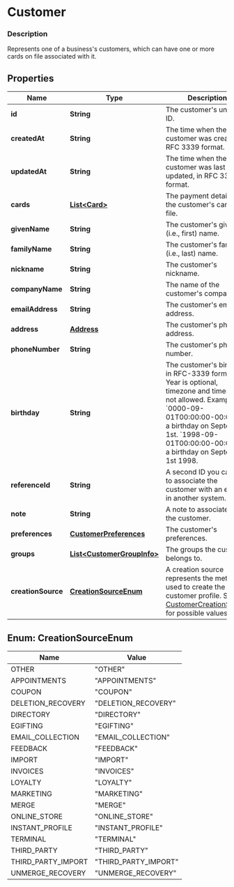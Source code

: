 
# Customer

### Description

Represents one of a business's customers, which can have one or more cards on file associated with it.

## Properties
Name | Type | Description | Notes
------------ | ------------- | ------------- | -------------
**id** | **String** | The customer&#39;s unique ID. | 
**createdAt** | **String** | The time when the customer was created, in RFC 3339 format. | 
**updatedAt** | **String** | The time when the customer was last updated, in RFC 3339 format. | 
**cards** | [**List&lt;Card&gt;**](Card.md) | The payment details of the customer&#39;s cards on file. |  [optional]
**givenName** | **String** | The customer&#39;s given (i.e., first) name. |  [optional]
**familyName** | **String** | The customer&#39;s family (i.e., last) name. |  [optional]
**nickname** | **String** | The customer&#39;s nickname. |  [optional]
**companyName** | **String** | The name of the customer&#39;s company. |  [optional]
**emailAddress** | **String** | The customer&#39;s email address. |  [optional]
**address** | [**Address**](Address.md) | The customer&#39;s physical address. |  [optional]
**phoneNumber** | **String** | The customer&#39;s phone number. |  [optional]
**birthday** | **String** | The customer&#39;s birthday in RFC-3339 format. Year is optional, timezone and times are not allowed. Example: &#x60;0000-09-01T00:00:00-00:00&#x60; for a birthday on September 1st. &#x60;1998-09-01T00:00:00-00:00&#x60; for a birthday on September 1st 1998. |  [optional]
**referenceId** | **String** | A second ID you can set to associate the customer with an entity in another system. |  [optional]
**note** | **String** | A note to associate with the customer. |  [optional]
**preferences** | [**CustomerPreferences**](CustomerPreferences.md) | The customer&#39;s preferences. |  [optional]
**groups** | [**List&lt;CustomerGroupInfo&gt;**](CustomerGroupInfo.md) | The groups the customer belongs to. |  [optional]
**creationSource** | [**CreationSourceEnum**](#CreationSourceEnum) | A creation source represents the method used to create the customer profile. See [CustomerCreationSource](#type-customercreationsource) for possible values |  [optional]


<a name="CreationSourceEnum"></a>
## Enum: CreationSourceEnum
Name | Value
---- | -----
OTHER | &quot;OTHER&quot;
APPOINTMENTS | &quot;APPOINTMENTS&quot;
COUPON | &quot;COUPON&quot;
DELETION_RECOVERY | &quot;DELETION_RECOVERY&quot;
DIRECTORY | &quot;DIRECTORY&quot;
EGIFTING | &quot;EGIFTING&quot;
EMAIL_COLLECTION | &quot;EMAIL_COLLECTION&quot;
FEEDBACK | &quot;FEEDBACK&quot;
IMPORT | &quot;IMPORT&quot;
INVOICES | &quot;INVOICES&quot;
LOYALTY | &quot;LOYALTY&quot;
MARKETING | &quot;MARKETING&quot;
MERGE | &quot;MERGE&quot;
ONLINE_STORE | &quot;ONLINE_STORE&quot;
INSTANT_PROFILE | &quot;INSTANT_PROFILE&quot;
TERMINAL | &quot;TERMINAL&quot;
THIRD_PARTY | &quot;THIRD_PARTY&quot;
THIRD_PARTY_IMPORT | &quot;THIRD_PARTY_IMPORT&quot;
UNMERGE_RECOVERY | &quot;UNMERGE_RECOVERY&quot;



